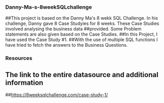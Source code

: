 ### Danny-Ma-s-8weekSQLchallenge


##This project is based on the Danny Ma's 8 wekk SQL Challenge. In his challenge, Danny gave 8 Case Studyies for 8 weeks. These Case Studies involved analysing the business data
##provided. Some Problem statements are also given based on the Case Studies. 
##In this Project, I have used the Case Study #1.
##With the use of multiple SQL functions I have tried to fetch the answers to the Business Questions.


### Resources
## The link to the entire datasource and additional information
##https://8weeksqlchallenge.com/case-study-1/
